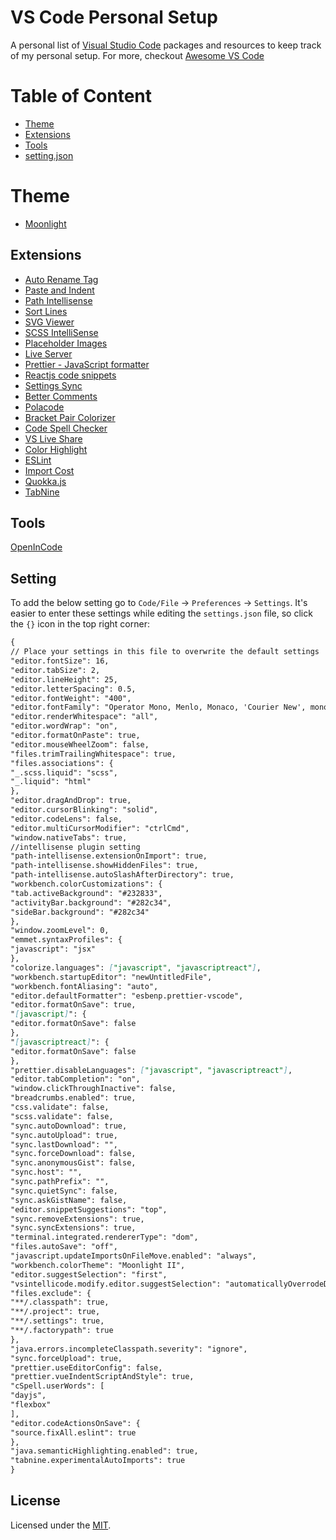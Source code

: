 # VS Code Personal Setup

A personal list of [Visual Studio Code](https://code.visualstudio.com/) packages and resources to keep track of my personal setup.
For more, checkout [Awesome VS Code](https://github.com/viatsko/awesome-vscode)

# Table of Content

- [Theme](#theme)
- [Extensions](#extensions)
- [Tools](#tools)
- [setting.json](#setting)

# Theme

- [Moonlight](https://marketplace.visualstudio.com/items?itemName=atomiks.moonlight)

## Extensions

- [Auto Rename Tag](https://marketplace.visualstudio.com/items?itemName=formulahendry.auto-rename-tag)
- [Paste and Indent](https://marketplace.visualstudio.com/items?itemName=Rubymaniac.vscode-paste-and-indent)
- [Path Intellisense](https://marketplace.visualstudio.com/items?itemName=christian-kohler.path-intellisense)
- [Sort Lines](https://marketplace.visualstudio.com/items?itemName=Tyriar.sort-lines)
- [SVG Viewer](https://marketplace.visualstudio.com/items?itemName=cssho.vscode-svgviewer)
- [SCSS IntelliSense](https://marketplace.visualstudio.com/items?itemName=mrmlnc.vscode-scss)
- [Placeholder Images](https://marketplace.visualstudio.com/items?itemName=JakeWilson.vscode-placeholder-images)
- [Live Server](https://marketplace.visualstudio.com/items?itemName=ritwickdey.LiveServer)
- [Prettier - JavaScript formatter](https://marketplace.visualstudio.com/items?itemName=esbenp.prettier-vscode)
- [Reactjs code snippets](https://marketplace.visualstudio.com/items?itemName=xabikos.ReactSnippets)
- [Settings Sync](https://marketplace.visualstudio.com/items?itemName=Shan.code-settings-sync)
- [Better Comments](https://marketplace.visualstudio.com/items?itemName=aaron-bond.better-comments)
- [Polacode](https://marketplace.visualstudio.com/items?itemName=pnp.polacode)
- [Bracket Pair Colorizer](https://marketplace.visualstudio.com/items?itemName=CoenraadS.bracket-pair-colorizer)
- [Code Spell Checker](https://marketplace.visualstudio.com/items?itemName=streetsidesoftware.code-spell-checker)
- [VS Live Share](https://marketplace.visualstudio.com/items?itemName=MS-vsliveshare.vsliveshare)
- [Color Highlight](https://github.com/vikrantnegi/vscode-personal-preference-setting.git)
- [ESLint](https://marketplace.visualstudio.com/items?itemName=dbaeumer.vscode-eslint)
- [Import Cost](https://marketplace.visualstudio.com/items?itemName=wix.vscode-import-cost)
- [Quokka.js](https://marketplace.visualstudio.com/items?itemName=WallabyJs.quokka-vscode)
- [TabNine](https://marketplace.visualstudio.com/items?itemName=TabNine.tabnine-vscode)

## Tools

[OpenInCode](https://github.com/sozercan/OpenInCode)

## Setting

To add the below setting go to `Code/File` → `Preferences` → `Settings`. It's easier to enter these settings while editing the `settings.json` file, so click the `{}` icon in the top right corner:

```markdown
{
// Place your settings in this file to overwrite the default settings
"editor.fontSize": 16,
"editor.tabSize": 2,
"editor.lineHeight": 25,
"editor.letterSpacing": 0.5,
"editor.fontWeight": "400",
"editor.fontFamily": "Operator Mono, Menlo, Monaco, 'Courier New', monospace",
"editor.renderWhitespace": "all",
"editor.wordWrap": "on",
"editor.formatOnPaste": true,
"editor.mouseWheelZoom": false,
"files.trimTrailingWhitespace": true,
"files.associations": {
"_.scss.liquid": "scss",
"_.liquid": "html"
},
"editor.dragAndDrop": true,
"editor.cursorBlinking": "solid",
"editor.codeLens": false,
"editor.multiCursorModifier": "ctrlCmd",
"window.nativeTabs": true,
//intellisense plugin setting
"path-intellisense.extensionOnImport": true,
"path-intellisense.showHiddenFiles": true,
"path-intellisense.autoSlashAfterDirectory": true,
"workbench.colorCustomizations": {
"tab.activeBackground": "#232833",
"activityBar.background": "#282c34",
"sideBar.background": "#282c34"
},
"window.zoomLevel": 0,
"emmet.syntaxProfiles": {
"javascript": "jsx"
},
"colorize.languages": ["javascript", "javascriptreact"],
"workbench.startupEditor": "newUntitledFile",
"workbench.fontAliasing": "auto",
"editor.defaultFormatter": "esbenp.prettier-vscode",
"editor.formatOnSave": true,
"[javascript]": {
"editor.formatOnSave": false
},
"[javascriptreact]": {
"editor.formatOnSave": false
},
"prettier.disableLanguages": ["javascript", "javascriptreact"],
"editor.tabCompletion": "on",
"window.clickThroughInactive": false,
"breadcrumbs.enabled": true,
"css.validate": false,
"scss.validate": false,
"sync.autoDownload": true,
"sync.autoUpload": true,
"sync.lastDownload": "",
"sync.forceDownload": false,
"sync.anonymousGist": false,
"sync.host": "",
"sync.pathPrefix": "",
"sync.quietSync": false,
"sync.askGistName": false,
"editor.snippetSuggestions": "top",
"sync.removeExtensions": true,
"sync.syncExtensions": true,
"terminal.integrated.rendererType": "dom",
"files.autoSave": "off",
"javascript.updateImportsOnFileMove.enabled": "always",
"workbench.colorTheme": "Moonlight II",
"editor.suggestSelection": "first",
"vsintellicode.modify.editor.suggestSelection": "automaticallyOverrodeDefaultValue",
"files.exclude": {
"**/.classpath": true,
"**/.project": true,
"**/.settings": true,
"**/.factorypath": true
},
"java.errors.incompleteClasspath.severity": "ignore",
"sync.forceUpload": true,
"prettier.useEditorConfig": false,
"prettier.vueIndentScriptAndStyle": true,
"cSpell.userWords": [
"dayjs",
"flexbox"
],
"editor.codeActionsOnSave": {
"source.fixAll.eslint": true
},
"java.semanticHighlighting.enabled": true,
"tabnine.experimentalAutoImports": true
}
```

## License

Licensed under the [MIT](https://github.com/vikrantnegi/vscode-personal-preference-setting/blob/master/LICENSE).
